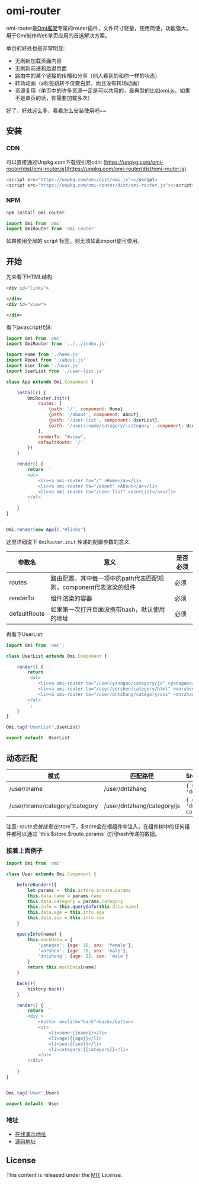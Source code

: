 ﻿# omi-router

omi-router是[Omi框架](https://github.com/AlloyTeam/omi)专属的router插件，文件尺寸轻量，使用简便，功能强大。用于Omi制作Web单页应用的首选解决方案。

单页的好处也是非常明显:

* 无刷新加载页面内容
* 无刷新前进和后退页面
* 路由中的某个链接的传播和分享（别人看到的和你一样的状态）
* 转场动画（a标签跳转不仅要白屏，而且没有转场动画）
* 资源复用（单页中的许多资源一定是可以共用的，最典型的比如omi.js，如果不是单页的话，你需要加载多次）

好了，好处这么多，看看怎么安装使用吧~~

## 安装

### CDN
可以直接通过Unpkg.com下载或引用cdn: [https://unpkg.com/omi-router/dist/omi-router.js](https://unpkg.com/omi-router/dist/omi-router.js)

```js
<script src="https://unpkg.com/omi/dist/omi.js"></script>
<script src="https://unpkg.com/omi-router/dist/omi-router.js"></script>
```

### NPM

```js
npm install omi-router
```

```js
import Omi from 'omi'
import OmiRouter from 'omi-router'
```

如果使用全局的 script 标签，则无须如此import便可使用。

## 开始

先来看下HTML结构:

``` html
<div id="links">

</div>
<div id="view">

</div>
```

看下javascript代码:

```js
import Omi from 'omi'
import OmiRouter from '../../index.js'

import Home from './home.js'
import About from './about.js'
import User from './user.js'
import UserList from './user-list.js'

class App extends Omi.Component {

    install() {
        OmiRouter.init({
            routes: [
                {path: '/', component: Home},
                {path: '/about', component: About},
                {path: '/user-list', component: UserList},
                {path: '/user/:name/category/:category', component: User}
            ],
            renderTo: "#view",
            defaultRoute: '/'
        })
    }

    render() {
        return  `
        <ul>
            <li><a omi-router to="/" >Home</a></li>
            <li><a omi-router to="/about" >About</a></li>
            <li><a omi-router to="/user-list" >UserList</a></li>
        </ul>
        `
    }
}


Omi.render(new App(),"#links")
```

这里详细说下 `OmiRouter.init` 传递的配置参数的意义:

| 参数名 | 意义 | 是否必须 |
|---------|------|--------|
| routes | 路由配置。其中每一项中的path代表匹配规则，component代表渲染的组件 | 必须|
| renderTo| 组件渲染的容器 | 必须 |
| defaultRoute | 如果第一次打开页面没携带hash，默认使用的地址 | 必须 |

再看下UserList:

```js
import Omi from 'omi';

class UserList extends Omi.Component {

    render() {
        return  `
      	 <ul>
      	    <li><a omi-router to="/user/yanagao/category/js" >yanagao</a></li>
            <li><a omi-router to="/user/vorshen/category/html" >vorshen</a></li>
            <li><a omi-router to="/user/dntzhang/category/css" >dntzhang</a></li>
        </ul>
  		`;
    }
}

Omi.tag('UserList',UserList)

export default  UserList
```

## 动态匹配

| 模式 | 匹配路径 | $route.params |
|---------|------|--------|
| /user/:name | /user/dntzhang | `{ username: 'dntzhang' }` |
| /user/:name/category/:category | /user/dntzhang/category/js | `{ username: 'dntzhang', category: js }` |

注意: $route 会被挂载在$store下，$store会在根组件中注入，在组件树中的任何组件都可以通过 `this.$store.$route.params` 访问hash传递的数据。 

### 接着上面例子

```js
import Omi from 'omi'

class User extends Omi.Component {

    beforeRender(){
        let params =  this.$store.$route.params
        this.data.name = params.name
        this.data.category = params.category
        this.info = this.queryInfo(this.data.name)
        this.data.age = this.info.age
        this.data.sex = this.info.sex
    }

    queryInfo(name) {
        this.mockData = {
            'yanagao': {age: 18, sex: 'female'},
            'vorshen': {age: 20, sex: 'male'},
            'dntzhang': {age: 22, sex: 'male'}
        }
        return this.mockData[name]
    }

    back(){
        history.back()
    }

    render() {
        return  `
      	<div >
      	    <button onclick="back">back</button>
      	    <ul>
      	        <li>name:{{name}}</li>
      	        <li>age:{{age}}</li>
      	        <li>sex:{{sex}}</li>
      	        <li>category:{{category}}</li>
      	    </ul>
      	</div>
  		`
    }
}


Omi.tag('User',User)

export default  User
```

### 地址

* [在线演示地址](http://alloyteam.github.io/omi/plugins/omi-router/example/simple/)
* [源码地址](https://github.com/AlloyTeam/omi/tree/master/plugins/omi-router/example/simple)

## License
This content is released under the [MIT](http://opensource.org/licenses/MIT) License.